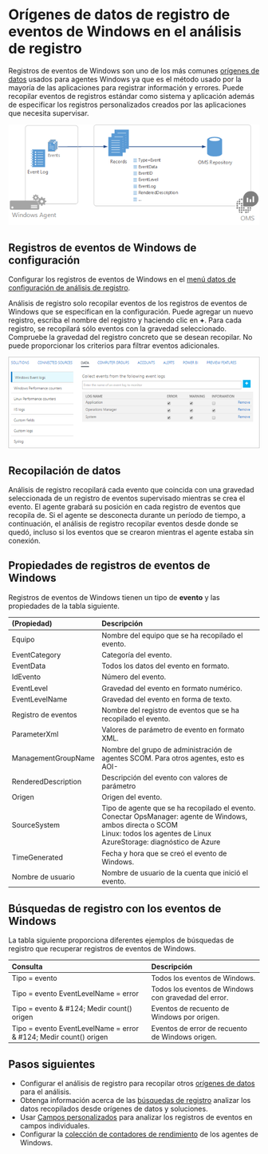 <properties 
   pageTitle="Registros de eventos de Windows en el análisis de registro | Microsoft Azure"
   description="Registros de eventos de Windows son uno de los orígenes de datos más comunes usados por el análisis de registro.  En este artículo se describe cómo configurar la colección de registros de eventos de Windows y detalles de los registros que se crean en el repositorio OMS."
   services="log-analytics"
   documentationCenter=""
   authors="bwren"
   manager="jwhit"
   editor="tysonn" />
<tags 
   ms.service="log-analytics"
   ms.devlang="na"
   ms.topic="article"
   ms.tgt_pltfrm="na"
   ms.workload="infrastructure-services"
   ms.date="10/18/2016"
   ms.author="bwren" />

# <a name="windows-event-log-data-sources-in-log-analytics"></a>Orígenes de datos de registro de eventos de Windows en el análisis de registro

Registros de eventos de Windows son uno de los más comunes [orígenes de datos](log-analytics-data-sources.md) usados para agentes Windows ya que es el método usado por la mayoría de las aplicaciones para registrar información y errores.  Puede recopilar eventos de registros estándar como sistema y aplicación además de especificar los registros personalizados creados por las aplicaciones que necesita supervisar.

![Eventos de Windows](media/log-analytics-data-sources-windows-events/overview.png)     

## <a name="configuring-windows-event-logs"></a>Registros de eventos de Windows de configuración

Configurar los registros de eventos de Windows en el [menú datos de configuración de análisis de registro](log-analytics-data-sources.md#configuring-data-sources).

Análisis de registro solo recopilar eventos de los registros de eventos de Windows que se especifican en la configuración.  Puede agregar un nuevo registro, escriba el nombre del registro y haciendo clic en **+**.  Para cada registro, se recopilará sólo eventos con la gravedad seleccionado.  Compruebe la gravedad del registro concreto que se desean recopilar.  No puede proporcionar los criterios para filtrar eventos adicionales.

![Configurar eventos de Windows](media/log-analytics-data-sources-windows-events/configure.png)


## <a name="data-collection"></a>Recopilación de datos

Análisis de registro recopilará cada evento que coincida con una gravedad seleccionada de un registro de eventos supervisado mientras se crea el evento.  El agente grabará su posición en cada registro de eventos que recopila de.  Si el agente se desconecta durante un período de tiempo, a continuación, el análisis de registro recopilar eventos desde donde se quedó, incluso si los eventos que se crearon mientras el agente estaba sin conexión.


## <a name="windows-event-records-properties"></a>Propiedades de registros de eventos de Windows

Registros de eventos de Windows tienen un tipo de **evento** y las propiedades de la tabla siguiente.

| (Propiedad) | Descripción |
|:--|:--|
| Equipo            | Nombre del equipo que se ha recopilado el evento. |
| EventCategory       | Categoría del evento. |
| EventData           | Todos los datos del evento en formato. |
| IdEvento             | Número del evento. |
| EventLevel          | Gravedad del evento en formato numérico. |
| EventLevelName      | Gravedad del evento en forma de texto. |
| Registro de eventos            | Nombre del registro de eventos que se ha recopilado el evento. |
| ParameterXml        | Valores de parámetro de evento en formato XML. |
| ManagementGroupName | Nombre del grupo de administración de agentes SCOM.  Para otros agentes, esto es AOI-<workspace ID> |
| RenderedDescription | Descripción del evento con valores de parámetro |
| Origen              | Origen del evento. |
| SourceSystem  | Tipo de agente que se ha recopilado el evento. <br> Conectar OpsManager: agente de Windows, ambos directa o SCOM <br> Linux: todos los agentes de Linux  <br> AzureStorage: diagnóstico de Azure |
| TimeGenerated       | Fecha y hora que se creó el evento de Windows. |
| Nombre de usuario            | Nombre de usuario de la cuenta que inició el evento. |



## <a name="log-searches-with-windows-events"></a>Búsquedas de registro con los eventos de Windows

La tabla siguiente proporciona diferentes ejemplos de búsquedas de registro que recuperar registros de eventos de Windows.

| Consulta | Descripción |
|:--|:--|
| Tipo = evento | Todos los eventos de Windows. |
| Tipo = evento EventLevelName = error | Todos los eventos de Windows con gravedad del error. |
| Tipo = evento & #124; Medir count() origen | Eventos de recuento de Windows por origen. |
| Tipo = evento EventLevelName = error & #124; Medir count() origen | Eventos de error de recuento de Windows origen. |

## <a name="next-steps"></a>Pasos siguientes

- Configurar el análisis de registro para recopilar otros [orígenes de datos](log-analytics-data-sources.md) para el análisis.
- Obtenga información acerca de las [búsquedas de registro](log-analytics-log-searches.md) analizar los datos recopilados desde orígenes de datos y soluciones.  
- Usar [Campos personalizados](log-analytics-custom-fields.md) para analizar los registros de eventos en campos individuales.
- Configurar la [colección de contadores de rendimiento](log-analytics-data-sources-performance-counters.md) de los agentes de Windows.